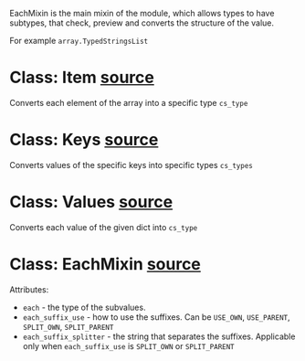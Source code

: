 EachMixin is the main mixin of the module, which allows types to have subtypes, that check, preview and converts the structure of the value.

For example `array.TypedStringsList`

# Class: Item [source](https://github.com/occipital/django-content-settings/blob/master/content_settings/types/each.py#L48)

Converts each element of the array into a specific type `cs_type`

# Class: Keys [source](https://github.com/occipital/django-content-settings/blob/master/content_settings/types/each.py#L110)

Converts values of the specific keys into specific types `cs_types`

# Class: Values [source](https://github.com/occipital/django-content-settings/blob/master/content_settings/types/each.py#L202)

Converts each value of the given dict into `cs_type`

# Class: EachMixin [source](https://github.com/occipital/django-content-settings/blob/master/content_settings/types/each.py#L271)

Attributes:

- `each` - the type of the subvalues.
- `each_suffix_use` - how to use the suffixes. Can be `USE_OWN`, `USE_PARENT`, `SPLIT_OWN`, `SPLIT_PARENT`
- `each_suffix_splitter` - the string that separates the suffixes. Applicable only when `each_suffix_use` is `SPLIT_OWN` or `SPLIT_PARENT`